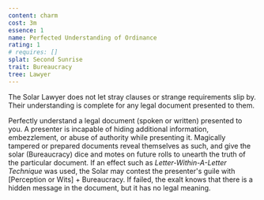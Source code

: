 ```yaml
---
content: charm
cost: 3m
essence: 1
name: Perfected Understanding of Ordinance
rating: 1
# requires: []
splat: Second Sunrise
trait: Bureaucracy
tree: Lawyer
---
```


The Solar Lawyer does not let stray clauses or strange requirements slip by. Their understanding is complete for any legal document presented to them.

Perfectly understand a legal document (spoken or written) presented to you. A presenter is incapable of hiding additional information, embezzlement, or abuse of authority while presenting it. Magically tampered or prepared documents reveal themselves as such, and give the solar (Bureaucracy) dice and motes on future rolls to unearth the truth of the particular document. If an effect such as *Letter-Within-A-Letter Technique* was used, the Solar may contest the presenter's guile with [Perception or Wits] + Bureaucracy. If failed, the exalt knows that there is a hidden message in the document, but it has no legal meaning.
